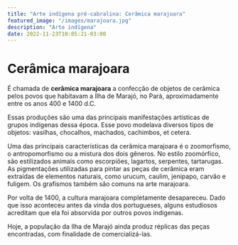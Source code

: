 ```yaml
---
title: "Arte indígena pré-cabralina: Cerâmica marajoara"
featured_image: "/images/marajoara.jpg"
description: "Arte indígena"
date: 2022-11-23T10:05:21-03:00
---
```


# Cerâmica marajoara

É chamada de **cerâmica marajoara** a confecção de objetos de cerâmica pelos povos que habitavam a Ilha de Marajó, no Pará, aproximadamente entre os anos 400 e 1400 d.C.

Essas produções são uma das principais manifestações artísticas de grupos indígenas dessa época. Esse povo modelava diversos tipos de objetos: vasilhas, chocalhos, machados, cachimbos, et cetera.

Uma das principais características da cerâmica marajoara é o zoomorfismo, o antropomorfismo ou a mistura dos dois gêneros. No estilo zoomórfico, são estilizados animais como escorpiões, lagartos, serpentes, tartarugas. As pigmentações utilizadas para pintar as peças de cerâmica eram extraídas de elementos naturais, como urucum, caulim, jenipapo, carvão e fuligem. Os grafismos também são comuns na arte marajoara.

Por volta de 1400, a cultura marajoara completamente desapareceu. Dado que isso aconteceu antes da vinda dos portugueses, alguns estudiosos acreditam que ela foi absorvida por outros povos indígenas.

Hoje, a população da Ilha de Marajó ainda produz réplicas das peças encontradas, com finalidade de comercializá-las.